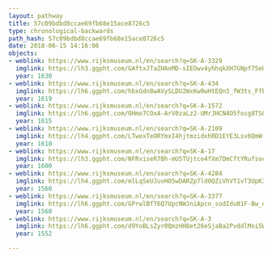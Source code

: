 ```yaml
---
layout: pathway
title: 57c09bdbd8ccae69fb68e15ace8726c5
type: chronological-backwards
path_hash: 57c09bdbd8ccae69fb68e15ace8726c5
date: 2018-06-15 14:16:06
objects:
- weblink: https://www.rijksmuseum.nl/en/search?q=SK-A-3329
  imglink: https://lh3.ggpht.com/GAftxJTaZHAnMD-sIEOwv4yhhqkXH7GNpf75eUF1HSTDhX09APNBpwX-__5tTeccAYm5Yt0KHPuQcftY73GF52xsb3A=s200
  year: 1630
- weblink: https://www.rijksmuseum.nl/en/search?q=SK-A-434
  imglink: https://lh6.ggpht.com/hbxGdn8wAVySLDU2WxKw0wHtEQn3_fW3ts_Ffb6bd704J686aZlJHoXSbGiElnOWgtXTNnrT25EEHKT-aA_-2gEPSw=s200
  year: 1619
- weblink: https://www.rijksmuseum.nl/en/search?q=SK-A-1572
  imglink: https://lh6.ggpht.com/OHme7COxA-ArV0zaLz2-UMrJHCN4O5fosg8TS0AMDfySplJPT3rhyZPtYk95ItaO2KEdWVEhsKXqHD_Ou7-BiS82SL8=s200
  year: 1615
- weblink: https://www.rijksmuseum.nl/en/search?q=SK-A-2109
  imglink: https://lh4.ggpht.com/LTwexTeORYmxI4hjtmzidxhRD1EYE3Lsv6QmW--1_cvdAsIviyS6NEXid-zOHbdcxlGHPt8cv_J5me3wznQ01aJnpDY=s200
  year: 1610
- weblink: https://www.rijksmuseum.nl/en/search?q=SK-A-17
  imglink: https://lh3.ggpht.com/NFRviseR7Bh-mU5TUjtce4fXm7DmCftYRufsocGGwD4K5Fpa-RK5tR2T9PhfTHz45rfVngRXA9NO6A8gvaLFhPdfUgeS=s200
  year: 1600
- weblink: https://www.rijksmuseum.nl/en/search?q=SK-A-4284
  imglink: https://lh4.ggpht.com/mlLqSeUJuvHO5wDARZp7ld0QZiVhVT1vT3UpK3UATwGlGeD_LxjcIv7npCjOKJveTdLd4F2zxgdam2P5aGXGqiK_q20=s200
  year: 1560
- weblink: https://www.rijksmuseum.nl/en/search?q=SK-A-3377
  imglink: https://lh6.ggpht.com/GPrwlBfT6Q7UpcNWJniApcn_sodIdu01F-Bw_dJwZ9VQaDJ43bRoaSnG6d8dyrCulaVwXi7kGkjKimZ0oBIhyHWJzg=s200
  year: 1560
- weblink: https://www.rijksmuseum.nl/en/search?q=SK-A-3
  imglink: https://lh6.ggpht.com/d9YoBLsZyr0QmzHH8et26eSjaBa2PvddlMni5WNUqha-SWbdAEHlwrtZZx2lcq_Xb_51a2Q5Qp9hcZui66hgatSBOEw=s200
  year: 1552

---
```


